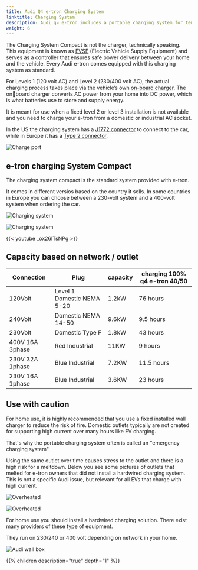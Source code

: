 ```yaml
---
title: Audi Q4 e-tron Charging System
linktitle: Charging System
description: Audi q¤ e-tron includes a portable charging system for temporary level 1 and level 2 charging.
weight: 6
---
```


The Charging System Compact is not the charger, technically speaking. This equipment is known as [EVSE](https://en.wikipedia.org/wiki/Charging_station) (Electric Vehicle Supply Equipment) and serves as a
controller that ensures safe power delivery between your home and the vehicle. Every Audi e-tron comes equipped with this charging system as standard.

For Levels 1 (120 volt AC) and Level 2 (230/400 volt AC), the actual charging process takes place via the vehicle’s own [on-board charger](../onboardcharger/). The onboard charger converts AC power from your home into
DC power, which is what batteries use to store and supply energy.

It is meant for use when a fixed level 2 or level 3 installation is not available and you need to charge your e-tron from a domestic or industrial AC socket.

In the US the charging system has a [J1772 connector](https://en.wikipedia.org/wiki/SAE_J1772) to connect to the car, while in Europe it has a [Type 2 connector](https://en.wikipedia.org/wiki/Type_2_connector).

![Charge port](chargeport_left.jpg "Type 2 Chargeport")

## e-tron charging System Compact

The charging system compact is the standard system provided with e-tron.

It comes in different versios based on the country it sells. In some countries in Europe you can choose
between a 230-volt system and a 400-volt system when ordering the car.

![Charging system](chargingsystemcompact2.jpg "Charging system compact")

![Charging system](chargingsystemcompact.jpg "Charging system compact")

{{< youtube _ox26lTsNPg >}}

## Capacity based on network / outlet

| Connection | Plug  | capacity | charging 100%  q4 e-tron 40/50 |
| ------| ------| ---- |------- |
| 120Volt | Level 1 Domestic NEMA 5-20 | 1.2kW |  76 hours |
| 240Volt | Domestic NEMA 14-50 | 9.6kW |  9.5 hours |
| 230Volt | Domestic Type F | 1.8kW |  43 hours |
| 400V 16A 3phase | Red Industrial |  11KW | 9 hours |
| 230V 32A 1phase | Blue Industrial |  7.2KW | 11.5 hours |
| 230V 16A 1phase | Blue Industrial |  3.6KW | 23 hours |

## Use with caution

For home use, it is highly recommended  that you use a fixed installed wall charger to reduce the risk of fire. Domestic outlets typically are not created for supporting high current over many hours like EV charging.

That's why the portable charging system often is called an "emergency charging system".

Using the same outlet over time causes stress to the outlet and there is a high risk for a meltdown. Below you see some pictures of outlets that melted for e-tron owners that did not
install a hardwired charging system. This is not a specific Audi issue, but relevant for all EVs that charge with high current.

![Overheated](burned_nema_14_50.jpg "Burned nema 14-50 outlet used for Audi e-tron")

![Overheated](burned_nema_14_50_2.jpg "Burned nema 14-50 outlet used for Audi e-tron")

For home use you should install a hardwired charging solution. There exist many providers of these type of equipment.

They run on 230/240 or 400 volt depending on network in your home.

![Audi wall box](audiwallbox.jpg "Install a hard wired level 2 charging system")

{{% children description="true" depth="1" %}}
